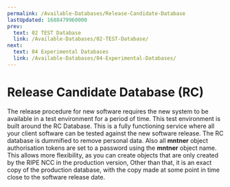 ```yaml
---
permalink: /Available-Databases/Release-Candidate-Database
lastUpdated: 1688479960000
prev:
  text: 02 TEST Database
  link: /Available-Databases/02-TEST-Database/
next:
  text: 04 Experimental Databases
  link: /Available-Databases/04-Experimental-Databases/
---
```


# Release Candidate Database (RC)

The release procedure for new software requires the new system to be available in a test environment for a period of time. This test environment is built around the RC Database. This is a fully functioning service where all your client software can be tested against the new software release. The RC database is dummified to remove personal data. Also all **mntner** object authorisation tokens are set to a password using the **mntner** object name. This allows more flexibility, as you can create objects that are only created by the RIPE NCC in the production version, Other than that, it is an exact copy of the production database, with the copy made at some point in time close to the software release date.
